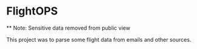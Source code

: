# FlightOPS

** Note: Sensitive data removed from public view

This project was to parse some flight data from emails and other sources. 
